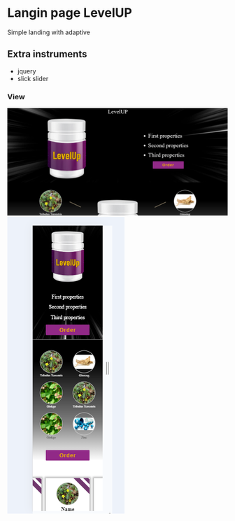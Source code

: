 # Langin page LevelUP

Simple landing with adaptive 

## Extra instruments
- jquery
- slick slider

### View

![page](./images_readme/1.png)
![adaptive](./images_readme/2.png)
